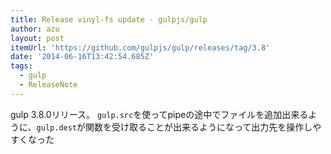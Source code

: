 ```yaml
---
title: Release vinyl-fs update · gulpjs/gulp
author: azu
layout: post
itemUrl: 'https://github.com/gulpjs/gulp/releases/tag/3.8'
date: '2014-06-16T13:42:54.685Z'
tags:
  - gulp
  - ReleaseNote
---
```

gulp 3.8.0リリース。
`gulp.src`を使ってpipeの途中でファイルを追加出来るように、`gulp.dest`が関数を受け取ることが出来るようになって出力先を操作しやすくなった
